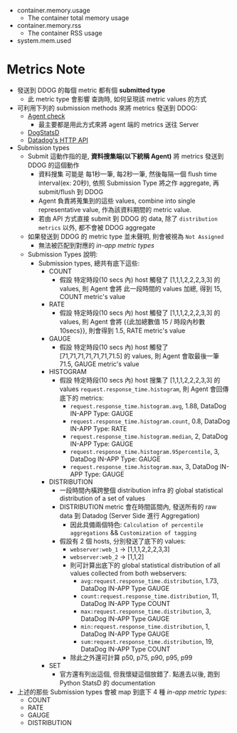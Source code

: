 
- container.memory.usage
    - The container total memory usage
- container.memory.rss
    - The container RSS usage
- system.mem.used


# Metrics Note

- 發送到 DDOG 的每個 metric 都有個 **submitted type**
    - 此 metric type 會影響 查詢時, 如何呈現該 metric values 的方式
- 可利用下列的 submission methods 來將 metrics 發送到 DDOG:
    - [Agent check](https://docs.datadoghq.com/metrics/custom_metrics/agent_metrics_submission/?tab=count)
        - 最主要都是用此方式來將 agent 端的 metrics 送往 Server
    - [DogStatsD](https://docs.datadoghq.com/metrics/custom_metrics/dogstatsd_metrics_submission/)
    - [Datadog's HTTP API](https://docs.datadoghq.com/api/latest/metrics/#submit-metrics)
- Submission types
    - Submit 這動作指的是, **資料搜集端(以下統稱 Agent)** 將 metrics 發送到 DDOG 的這個動作
        - 資料搜集 可能是 每1秒一筆, 每2秒一筆, 然後每隔一個 flush time interval(ex: 20秒), 依照 Submission Type 將之作 aggregate, 再 submit/flush 到 DDOG
        - Agent 負責將蒐集到的這些 values, combine into single representative value, 作為該資料期間的 metric value.
        - 若由 API 方式直接 submit 到 DDOG 的 data, 除了 `distribution metrics` 以外, 都不會被 DDOG aggregate
    - 如果發送到 DDOG 的 metric type 並未聲明, 則會被視為 `Not Assigned`
        - 無法被匹配到對應的 *in-app metric types*
    - Submission Types 說明:
        - Submission types, 總共有底下這些:
            - COUNT
                - 假設 特定時段(10 secs 內) host 觸發了 [1,1,1,2,2,2,3,3] 的 values, 則 Agent 會將 此一段時間的 values 加總, 得到 15, COUNT metric's value
            - RATE
                - 假設 特定時段(10 secs 內) host 觸發了 [1,1,1,2,2,2,3,3] 的 values, 則 Agent 會將 {{此加總數值 15 / 時段內秒數 10secs}}, 則會得到 1.5, RATE metric's value
            - GAUGE
                - 假設 特定時段(10 secs 內) host 觸發了 [71,71,71,71,71,71,71.5] 的 values, 則 Agent 會取最後一筆 71.5, GAUGE metric's value
            - HISTOGRAM
                - 假設 特定時段(10 secs 內) host 搜集了 [1,1,1,2,2,2,3,3] 的 values `request.response_time.histogram`, 則 Agent 會回傳底下的 metrics:
                    - `request.response_time.histogram.avg`, 1.88, DataDog IN-APP Type: GAUGE
                    - `request.response_time.histogram.count`, 0.8, DataDog IN-APP Type: RATE
                    - `request.response_time.histogram.median`, 2, DataDog IN-APP Type: GAUGE
                    - `request.response_time.histogram.95percentile`, 3, DataDog IN-APP Type: GAUGE
                    - `request.response_time.histogram.max`, 3, DataDog IN-APP Type: GAUGE
            - DISTRIBUTION
                - 一段時間內橫跨整個 distribution infra 的 global statistical distribution of a set of values
                - DISTRIBUTION metric 會在時間區間內, 發送所有的 raw data 到 Datadog (Server Side 進行 Aggregation)
                    - 因此具備兩個特色: `Calculation of percentile aggregations` && `Customization of tagging`
                - 假設有 2 個 hosts, 分別發送了底下的 values:
                    - `webserver:web_1` -> [1,1,1,2,2,2,3,3]
                    - `webserver:web_2` -> [1,1,2]
                    - 則可計算出底下的 global statistical distribution of all values collected from both webservers:
                        - `avg:request.response_time.distribution`, 1.73, DataDog IN-APP Type GAUGE
                        - `count:request.response_time.distribution`, 11, DataDog IN-APP Type COUNT
                        - `max:request.response_time.distribution`, 3, DataDog IN-APP Type GAUGE
                        - `min:request.response_time.distribution`, 1, DataDog IN-APP Type GAUGE
                        - `sum:request.response_time.distribution`, 19, DataDog IN-APP Type COUNT
                    - 除此之外還可計算 p50, p75, p90, p95, p99
            - SET
                - 官方還有列出這個, 但我懷疑這個放錯了. 點進去以後, 跑到 Python StatsD 的 documentation
- 上述的那些 Submission types 會被 map 到底下 4 種 *in-app metric types*:
    - COUNT
    - RATE
    - GAUGE
    - DISTRIBUTION
